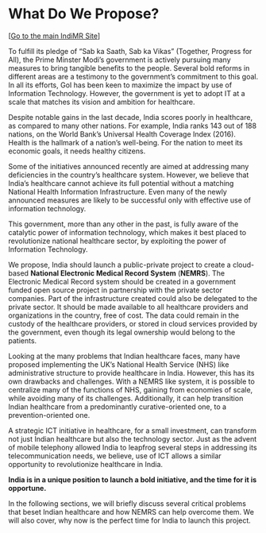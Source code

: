 # What Do We Propose?

 \[[Go to the main IndiMR Site](http://indimr.org/)\]

To fulfill its pledge of “Sab ka Saath, Sab ka Vikas” \(Together, Progress for All\), the Prime Minster Modi’s government is actively pursuing many measures to bring tangible benefits to the people. Several bold reforms in different areas are a testimony to the government’s commitment to this goal. In all its efforts, GoI has been keen to maximize the impact by use of Information Technology. However, the government is yet to adopt IT at a scale that matches its vision and ambition for healthcare.

Despite notable gains in the last decade, India scores poorly in healthcare, as compared to many other nations. For example, India ranks 143 out of 188 nations, on the World Bank’s Universal Health Coverage Index \(2016\). Health is the hallmark of a nation’s well-being. For the nation to meet its economic goals, it needs healthy citizens.

Some of the initiatives announced recently are aimed at addressing many deficiencies in the country’s healthcare system. However, we believe that India’s healthcare cannot achieve its full potential without a matching National Health Information Infrastructure. Even many of the newly announced measures are likely to be successful only with effective use of information technology.

This government, more than any other in the past, is fully aware of the catalytic power of information technology, which makes it best placed to revolutionize national healthcare sector, by exploiting the power of Information Technology.

We propose, India should launch a public-private project to create a cloud-based **National Electronic Medical Record System** \(**NEMRS**\). The Electronic Medical Record system should be created in a government funded open source project in partnership with the private sector companies. Part of the infrastructure created could also be delegated to the private sector. It should be made available to all healthcare providers and organizations in the country, free of cost. The data could remain in the custody of the healthcare providers, or stored in cloud services provided by the government, even though its legal ownership would belong to the patients.

Looking at the many problems that Indian healthcare faces, many have proposed implementing the UK’s National Health Service \(NHS\) like administrative structure to provide healthcare in India. However, this has its own drawbacks and challenges. With a NEMRS like system, it is possible to centralize many of the functions of NHS, gaining from economies of scale, while avoiding many of its challenges. Additionally, it can help transition Indian healthcare from a predominantly curative-oriented one, to a prevention-oriented one.

A strategic ICT initiative in healthcare, for a small investment, can transform not just Indian healthcare but also the technology sector. Just as the advent of mobile telephony allowed India to leapfrog several steps in addressing its telecommunication needs, we believe, use of ICT allows a similar opportunity to revolutionize healthcare in India.

**India is in a unique position to launch a bold initiative, and the time for it is opportune.**

In the following sections, we will briefly discuss several critical problems that beset Indian healthcare and how NEMRS can help overcome them. We will also cover, why now is the perfect time for India to launch this project.

